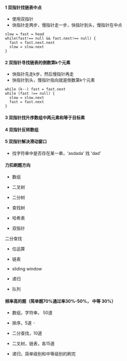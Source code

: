 #### 1 双指针找链表中点
- 使用双指针
- 快指针走两步，慢指针走一步，快指针到头，慢指针在中点
```
slow = fast = head
while(fast!== null && fast.next!== null) {
  fast = fast.next.next
  slow = slow.next
}
```
#### 2 双指针寻找链表的倒数第k个元素
- 快指针先走k步，然后慢指针再走
- 快指针到头，慢指针指向就是倒数第k个元素
```
while (k--) fast = fast.next
while (fast !== null) {
  slow = slow.next
  fast = fast.next
}
```
#### 3 双指针找升序数组中两元素和等于目标素
#### 4 双指针反转数组
#### 5 双指针解决滑动窗口
- 找字符串中是否存在某一串，'asdada' 找 'dad'

#### 力扣刷题方向 

- 数组
- 二叉树

- 二分树

- 查找树

- 哈希表

- 双指针

二分查找



- 位运算

- 链表

- sliding window

- 递归

- 队列

#### 频率高的题（简单题70%通过率30%-50%， 中等 30%）

- 数组，字符串， 50道

- 排序，5道
··

- 二分查找，10道

- 二叉树，链表，各15道

- 递归，简单级别和中等级别的刷完

